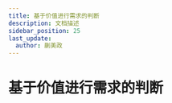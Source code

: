 ```yaml
---
title: 基于价值进行需求的判断
description: 文档描述
sidebar_position: 25
last_update:
  author: 蒯美政
---
```


# 基于价值进行需求的判断

